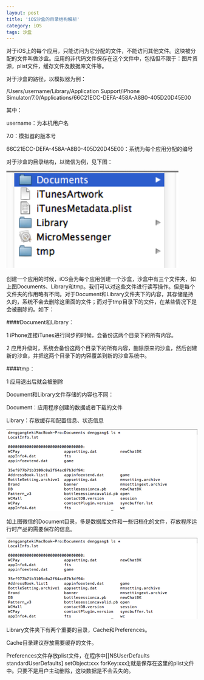 ```yaml
---
layout: post
title: 'iOS沙盒的目录结构解析'
category: iOS
tags: 沙盒
---
```


对于iOS上的每个应用，只能访问为它分配的文件，不能访问其他文件。这块被分配的文件叫做沙盒。应用的非代码文件保存在这个文件中，包括但不限于：图片资源，plist文件，缓存文件及数据库文件等。

对于沙盒的路径，以模拟器为例：

/Users/username/Library/Application Support/iPhone Simulator/7.0/Applications/66C21ECC-DEFA-458A-A8B0-405D20D45E00

其中：

username：为本机用户名

7.0：模拟器的版本号

66C21ECC-DEFA-458A-A8B0-405D20D45E00：系统为每个应用分配的编号


对于沙盒的目录结构，以微信为例，见下图：

![微信沙盒目录结构](/assets/20140126iOSsanbox_1.png)
 
创建一个应用的时候，iOS会为每个应用创建一个沙盒，沙盒中有三个文件夹，如上图Documents、Library和tmp。我们可以对这些文件进行读写操作。但是每个文件夹的作用略有不同。对于Document和Library文件夹下的内容，其存储是持久的，系统不会去删除这里面的文件；而对于tmp目录下的文件，在某些情况下是会被删除的。如下：

####Document和Library：

1 iPhone连接iTunes进行同步的时候，会备份这两个目录下的所有内容。

2 应用升级时，系统会备份这两个目录下的所有内容，删除原来的沙盒，然后创建新的沙盒，并把这两个目录下的内容覆盖到新的沙盒系统中。

####tmp：

1 应用退出后就会被删除

Document和Library文件存储的内容也不同：

Document：应用程序创建的数据或者下载的文件

Library：存放缓存和配置信息、状态信息


 ![微信Document目录](/assets/20140126iOSsanbox_2.png)
 
如上图微信的Document目录，多是数据库文件和一些归档化的文件，存放程序运行时产品的需要保存的信息。

 
 ![微信Library目录](/assets/20140126iOSsanbox_2.png)
 
Library文件夹下有两个重要的目录，Cache和Preferences。

Cache目录建议存放需要缓存的文件。

Preferences文件存放plist文件，在程序中[[NSUserDefaults standardUserDefaults] setObject:xxx forKey:xxx];就是保存在这里的plist文件中。只要不是用户主动删除，这块数据是不会丢失的。


